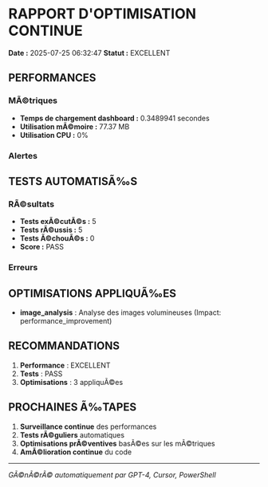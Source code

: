 # RAPPORT D'OPTIMISATION CONTINUE

**Date :** 2025-07-25 06:32:47
**Statut :** EXCELLENT

## PERFORMANCES

### MÃ©triques
- **Temps de chargement dashboard :** 0.3489941 secondes
- **Utilisation mÃ©moire :** 77.37 MB
- **Utilisation CPU :** 0%

### Alertes


## TESTS AUTOMATISÃ‰S

### RÃ©sultats
- **Tests exÃ©cutÃ©s :** 5
- **Tests rÃ©ussis :** 5
- **Tests Ã©chouÃ©s :** 0
- **Score :** PASS

### Erreurs


## OPTIMISATIONS APPLIQUÃ‰ES

- **image_analysis** : Analyse des images volumineuses (Impact: performance_improvement)

## RECOMMANDATIONS

1. **Performance** : EXCELLENT
2. **Tests** : PASS
3. **Optimisations** : 3 appliquÃ©es

## PROCHAINES Ã‰TAPES

1. **Surveillance continue** des performances
2. **Tests rÃ©guliers** automatiques
3. **Optimisations prÃ©ventives** basÃ©es sur les mÃ©triques
4. **AmÃ©lioration continue** du code

---
*GÃ©nÃ©rÃ© automatiquement par GPT-4, Cursor, PowerShell*

